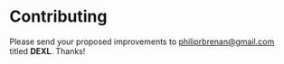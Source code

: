 # Contributing

Please send your proposed improvements to philiprbrenan@gmail.com titled **DEXL**. Thanks!


